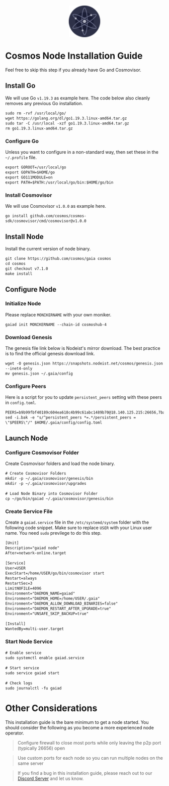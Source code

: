 <p align="center">
  <img height="100" height="auto" src="https://raw.githubusercontent.com/Nodeist/Kurulumlar/main/logos/cosmos.png">
</p>



# Cosmos Node Installation Guide
Feel free to skip this step if you already have Go and Cosmovisor.


## Install Go
We will use Go `v1.19.3` as example here. The code below also cleanly removes any previous Go installation.

```
sudo rm -rvf /usr/local/go/
wget https://golang.org/dl/go1.19.3.linux-amd64.tar.gz
sudo tar -C /usr/local -xzf go1.19.3.linux-amd64.tar.gz
rm go1.19.3.linux-amd64.tar.gz
```

### Configure Go
Unless you want to configure in a non-standard way, then set these in the `~/.profile` file.

```
export GOROOT=/usr/local/go
export GOPATH=$HOME/go
export GO111MODULE=on
export PATH=$PATH:/usr/local/go/bin:$HOME/go/bin
```


### Install Cosmovisor
We will use Cosmovisor `v1.0.0` as example here.

```
go install github.com/cosmos/cosmos-sdk/cosmovisor/cmd/cosmovisor@v1.0.0
```

## Install Node
Install the current version of node binary.

```
git clone https://github.com/cosmos/gaia cosmos
cd cosmos
git checkout v7.1.0
make install
```

## Configure Node
### Initialize Node
Please replace `MONIKERNAME` with your own moniker.

```
gaiad init MONIKERNAME --chain-id cosmoshub-4
```

### Download Genesis
The genesis file link below is Nodeist's mirror download. The best practice is to find the official genesis download link.

```
wget -O genesis.json https://snapshots.nodeist.net/cosmos/genesis.json --inet4-only
mv genesis.json ~/.gaia/config
```

### Configure Peers
Here is a script for you to update `persistent_peers` setting with these peers in `config.toml`.
```
PEERS=b9b99fbf40189c604ea618c4b99c61abc1489b70@18.140.125.215:26656,7bae77119cd833ae399cbfc2584e339058dd5f47@195.201.63.87:26656,dd14fcbe8cbb56e06e3dffd3bdba3b689a4d21aa@3.84.139.214:26656,84cc83cd09a974a234a3fdb5bb4fd46fd856f8ec@142.132.135.239:26656,07fc76b0a1dfcd25e3139a339728d50507bb5d96@67.209.54.35:26656,2938b48ed9dd80451f0be7d8e21840aa383ed929@34.239.177.249:26656,98c2818b7c76e54dda43d543d9f216597403f1e9@144.217.77.98:26656,ab7370e0af17b3fb10c912e722ff05e6e6505fc4@52.76.189.151:26656,0b27d23a50a6969a22b268ec90a198c31b741b2d@65.108.103.184:27656,55debc20a243bbb6acc5db054559953bb87acb30@162.251.238.5:26656,f9243f02b606fee1c3ecbccc2056bcf303732800@198.244.179.141:26656,79ce3cda5d6a8464f4141166982a0352bed1e89f@65.108.137.37:26656,bba10290da32f3cb41e15c3a192413666ce05cee@23.88.18.129:26656,dee3771d222681139d9df18d4e127d4f52820614@65.108.142.81:26656,4437ef919ce6f55a4c2672b9808cfb7e2393df37@167.71.167.246:26656,a2bd6a63813bba08e2b8504f6eace00d088cff82@23.88.18.142:26656,dd02e65e4a4374a40ab8f85de3038757becc7f33@159.69.168.249:26656,573692f610c093ac1fc42df916103f54f9ba56ea@65.21.132.27:21986,57b3ec821a394c243a856b2c82cfb59b7830b0ac@65.108.98.218:19095,8dc4fd0007c74bdf4b7ee1e5a3ab68161cc8f845@142.132.208.213:26656,aa70e2cc756b8dd9e265e578197d3049d67d731f@93.189.30.109:26656,3c08dde641866bf332e1a9f94261a39d57247328@65.108.230.27:26656,1bfda3d59e70290a3dada9bb809dd954371850d3@54.180.225.240:26656,0fd07851d0ae3fe87526901347feacd33c645525@149.202.72.193:26615,44c95b459a0e51e5825cd678661902dc8e732e13@35.222.97.43:26656,471518432477e31ea348af246c0b54095d41352c@88.198.129.17:26656,56783b7e98eed68ec8af791248154f3cc53056d1@34.159.35.95:26656,60afd908298c1ff249bb8e60e469594c5422473d@136.243.91.221:26656,76c65af180735315774497698ccf2091fb81284e@34.141.50.37:26656,ea1779f3c46730e98727fbc0499ba45b31a40ce0@95.216.16.205:14956,dd53fa5cfb6a604feb80860d47506d0dd84baa12@142.132.210.234:26656,2441e90fcb341fcd5bebec15b54e346cdca64a9b@135.148.123.8:14956,11de8a73123ce854241cfa9687921c544b83d5d9@141.94.100.228:26656,e117b5763547ee6aa3c500978ddff5fdee531186@198.244.203.181:26656,e829d4764a5cecc44b3414777853b34407b36601@185.16.39.179:26656,322efd4fdc72a189a2fc8b2b597927831df2bbed@128.0.51.9:26656,daa6d8314246ad65037a48ec2e2266eeea9d46f8@154.53.63.50:26656,585607b08f59ba66ae31589ab52857c507e6736c@142.132.193.186:26656,344d87e04fdf04be760da5069a59d9a489b886a6@52.14.44.1:26656,37dfe1ec33e9f88f378a61a32462d57d2baa5e74@65.108.99.140:26656,58b54d8cfdc0c634ed592e2c008705791253ebbb@172.93.214.10:26656,e0ab6c5cc86959853f499236b8297344802ac5f4@5.161.139.201:26656,137f98c8e22965e672744a3f8909c0f4c8cffc53@135.148.54.43:26656,2286eeee09fcf37e768dfffc0db8c821b9231b7b@204.16.244.78:26656,dcbd6dabd184e93ea00e9eec670de5187dd38ba6@65.108.137.38:26656,c1e437f73b8889b78ea34981e7c349157ad80284@107.135.15.66:26656,c124ce0b508e8b9ed1c5b6957f362225659b5343@23.88.18.57:26656,03a3c841227b08a37baf792eabae7f68027a059b@162.55.238.6:36656,f58fa3aa606d321863effe34cfc7b22cfbfcbc2c@51.91.7.44:26656,12ec6fbf99faa088375ee776f641903fc680f0d4@51.38.52.188:26615,1395d0eea72b7f47c3d41852991249b0c661e0c7@34.122.91.134:26656,acb9c9b62c8f97ac697eb1855bb6660411bec9c7@46.4.119.169:26656,9755cab2585a2794453a5b396ef13b893393366f@65.108.212.224:46671,8707282f51ebfba828c08a7316ca84ed5667a0f5@74.118.142.175:26656,7dd34d8d3880bc48eff3e47b941d06bd1941a962@93.115.25.106:26656,fce4e4a0790d431a1170970c8773721c4901a0f0@193.122.137.246:26656,241b17dba97a2ed3c3747d12781fb86c9706e2d4@89.58.27.86:26656,703714c82c94fc1c74b6ee0d1fc3417b932be5f3@169.155.44.11:26656,30d9cdef07cdb54e9ada05132688231831f3156b@18.118.215.160:26656,a94dff85ed430f0475f41fe306c82b7eb7f6e858@51.91.153.78:31649,538348fa1eac998dad392a3f00f7b957042c3e84@15.235.53.86:11156,7b8ab74fa7c3cc10b203b990abfc86e1a0b82a79@34.254.201.211:26656,73c2a86cc0d4b51c81bd0e36cee69f1731bcda0d@23.88.69.157:26656,27ad834c62dbefc5beb74be7575515927bd07c58@193.176.85.151:26656,f28ee3d3573b3c72d4c134de6a78e96574479def@34.28.23.20:26656,1cce99042f884d669e7287e3e362bff8e385c63e@46.4.79.183:26726,ec2129be97cdd56178884f124824cc6953fc51c1@150.136.13.169:26656,4fb444050d0084c4aa81f9f55e10060063179dd9@151.80.26.241:26656,05eb7aa1fd8251ed7a650c13da406df022b298b6@195.201.56.108:26656,f701e3e0b7983c5a9e8ef34f88acd82ebd661c87@64.44.148.194:26656,4c46d32cbc4777c59a91a53fdadf8a3fa362036e@116.202.10.68:26656,89282ce1883f187a1a6d4d6b2308e129c5410d51@142.132.197.103:26656,32bdba6ced12cdf2e534566e6c3d66ee2f7ef494@84.244.95.229:26656,1da54d20c7339713f1d6d28dd2117087dd33d0ca@154.53.32.78:26656,915a5d104236764e33d5f7fd8d6c946e66766723@34.148.63.0:26656,ba3bacc714817218562f743178228f23678b2873@34.141.15.99:26656,dea13e7232642331360d4387b0ab106b014092d4@116.202.236.59:26656,5b143d463427d9ad0b621f97c0b8933643e293da@34.86.206.37:26656,213857e741833d17275ea559bb2d0342398cec99@35.245.206.45:26656,db7850e8e9bef0568904b7d5bcaec813e8e3d295@34.27.227.166:26656,d9dbd30f7e9ae99dc05645f48f4637c2f4a14645@34.107.9.71:26656,5dde13b98a2f69f54e0d5e3384fdc903bbb2dc30@172.93.214.11:26656,b79e1d3a621bdafd3a8d9a49dff8f4737d0bedc9@52.73.168.104:26656,cf52e109b7015d5c21f50ab4331fb7062160ab6c@34.79.21.52:26656,dff07399aeadf3f1b6edfac07f92a238112d3036@93.189.30.120:26656,68575d9f747fc412f43eb115f42dae651061cd8b@13.58.176.50:26656,10e3acd4baeb6cba8881d75a0bde04b5526b39ce@3.217.133.209:26656,53b3651680ec3482d736808cbb3035940107f8ab@185.146.148.119:26656,2633bc088bcf96209b695734005952906b5c45e3@3.123.191.80:26656,547a1165e390a14d70e7de0cbf1708fea80eb44d@172.104.115.76:26656,df65b335f668b9feae5f8807ec899f96acd15d79@165.227.138.32:26656,332388be4c4941870b0f609011bc0ab583c31ff9@144.91.91.4:26656,18af72a5b949343d0e242c70d87225d9c47867b6@3.121.86.113:26656,544c554326bc0771e0e2e74f31be89aa44770b79@65.21.227.95:2000,36bdcff719d773a032f1250dcb2c8669ec43816d@34.240.122.232:26656,b7e3dacac35201ecb6b3259aa9e59e5a96cba5be@51.68.10.109:26656,d35f08a60aeb2729d07e92e778b4c6f83379092e@18.138.160.68:26656,bd410d4564f7e0dd9a0eb16a64c337a059e11b80@47.103.35.130:26656,aa61bc0e8a42eda6ac1276c4279941714a4a38f4@88.99.70.38:26656,1d02b4300c6b6fd1123a20502f0b3c0ce3b73654@88.198.16.9:26656,c540af0c82963228aa865d27d9b6142fc54b571d@176.9.102.164:26656
sed -i.bak -e "s/^persistent_peers *=.*/persistent_peers = \"$PEERS\"/" $HOME/.gaia/config/config.toml
```

## Launch Node
### Configure Cosmovisor Folder
Create Cosmovisor folders and load the node binary.

```
# Create Cosmovisor Folders
mkdir -p ~/.gaia/cosmovisor/genesis/bin
mkdir -p ~/.gaia/cosmovisor/upgrades

# Load Node Binary into Cosmovisor Folder
cp ~/go/bin/gaiad ~/.gaia/cosmovisor/genesis/bin
```

### Create Service File
Create a `gaiad.service` file in the `/etc/systemd/system` folder with the following code snippet. Make sure to replace `USER` with your Linux user name. You need `sudo` previlege to do this step.

```
[Unit]
Description="gaiad node"
After=network-online.target

[Service]
User=USER
ExecStart=/home/USER/go/bin/cosmovisor start
Restart=always
RestartSec=3
LimitNOFILE=4096
Environment="DAEMON_NAME=gaiad"
Environment="DAEMON_HOME=/home/USER/.gaia"
Environment="DAEMON_ALLOW_DOWNLOAD_BINARIES=false"
Environment="DAEMON_RESTART_AFTER_UPGRADE=true"
Environment="UNSAFE_SKIP_BACKUP=true"

[Install]
WantedBy=multi-user.target
```

### Start Node Service
```
# Enable service
sudo systemctl enable gaiad.service

# Start service
sudo service gaiad start

# Check logs
sudo journalctl -fu gaiad
```

# Other Considerations
This installation guide is the bare minimum to get a node started. You should consider the following as you become a more experienced node operator.



> Configure firewall to close most ports while only leaving the p2p port (typically 26656) open

> Use custom ports for each node so you can run multiple nodes on the same server

> If you find a bug in this installation guide, please reach out to our [Discord Server](https://discord.gg/yV2nEunsTY) and let us know.
